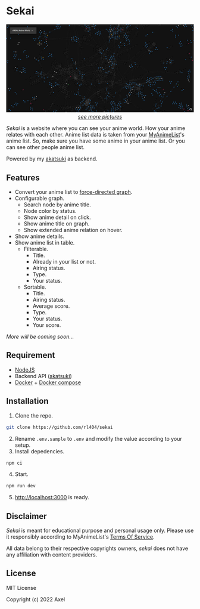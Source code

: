 # Sekai

<p align="center">
    <img src="https://raw.githubusercontent.com/rl404/sekai/master/public/images/main.jpg"><br>
    <a href='https://github.com/rl404/sekai/blob/master/gallery.md'><i>see more pictures</i></a>
</p>

_Sekai_ is a website where you can see your anime world. How your anime relates with each other. Anime list data is taken from your [MyAnimeList](https://myanimelist.net/)'s anime list. So, make sure you have some anime in your anime list. Or you can see other people anime list.

Powered by my [akatsuki](https://github.com/rl404/akatsuki) as backend.


## Features

- Convert your anime list to [force-directed graph](https://en.wikipedia.org/wiki/Force-directed_graph_drawing).
- Configurable graph.
  - Search node by anime title.
  - Node color by status.
  - Show anime detail on click.
  - Show anime title on graph.
  - Show extended anime relation on hover.
- Show anime details.
- Show anime list in table.
  - Filterable.
    - Title.
    - Already in your list or not.
    - Airing status.
    - Type.
    - Your status.
  - Sortable.
    - Title.
    - Airing status.
    - Average score.
    - Type.
    - Your status.
    - Your score.

_More will be coming soon..._

## Requirement

- [NodeJS](https://nodejs.org/)
- Backend API ([akatsuki](https://github.com/rl404/akatsuki))
- [Docker](https://docker.com/) + [Docker compose](https://docs.docker.com/compose/)

## Installation

1. Clone the repo.
```sh
git clone https://github.com/rl404/sekai
```
2. Rename `.env.sample` to `.env` and modify the value according to your setup.
3. Install depedencies.
```sh
npm ci
```
4. Start.
```sh
npm run dev
```
5. [http://localhost:3000](http://localhost:3000) is ready.

## Disclaimer

_Sekai_ is meant for educational purpose and personal usage only. Please use it responsibly according to MyAnimeList's [Terms Of Service](https://myanimelist.net/about/terms_of_use).

All data belong to their respective copyrights owners, _sekai_ does not have any affiliation with content providers.

## License

MIT License

Copyright (c) 2022 Axel